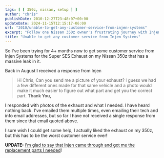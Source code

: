 ```yaml
---
tags: [ [ 350z, nissan, setup ] ]
author: "chris"
publishDate: 2010-12-27T23:48:07+00:00
updateDate: 2024-11-15T12:15:17-06:00
url: "2010/unable-to-get-any-customer-service-from-injen-systems"
excerpt: "Follow one Nissan 350z owner's frustrating journey with Injen Systems' customer service, ending in a satisfactory resolution."
title: "Unable to get any customer service from Injen Systems"
---
```


So I've been trying for 4+ months now to get some customer service from Injen Systems for the Super SES Exhaust on my Nissan 350z that has a massive leak in it.

Back in August I received a response from Injen

<blockquote>  
    Hi Chris,
    Can you send me a picture of your exhaust? I guess we had a few different ones made for that same vehicle and a photo would make it much easier to figure out what part and get you the correct part.
    <strong><b>Thank You,</b></strong>
</blockquote>  

I responded with photos of the exhaust and what I needed. I have heard nothing back. I've emailed them multiple times, even emailing their tech and info email addresses, but so far I have not received a single response from them since that email quoted above.

I sure wish I could get some help, I actually liked the exhaust on my 350z, but this has to be the worst customer service ever!


**UPDATE:** [I'm glad to say that Injen came through and got me the replacement parts I needed](injen-customer-service-update-it-rocks)!
